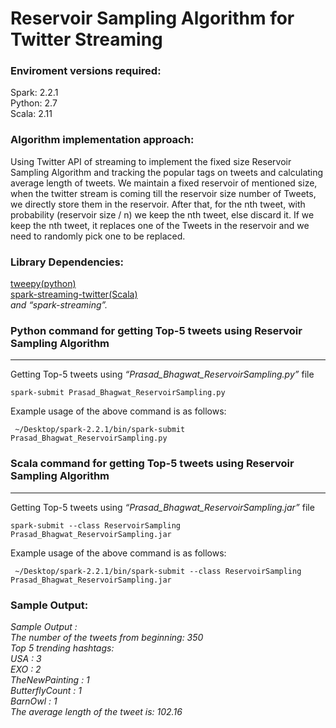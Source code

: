 Reservoir Sampling Algorithm for Twitter Streaming
=====================================================


### Enviroment versions required:

Spark: 2.2.1  
Python: 2.7  
Scala: 2.11

### Algorithm implementation approach:
Using Twitter API of streaming to implement the fixed size Reservoir Sampling Algorithm and tracking the popular tags on tweets and calculating average length of tweets. We maintain a fixed reservoir of mentioned size, when the twitter stream is coming till the reservoir size number of Tweets, we directly store them in the reservoir. After that, for the nth tweet, with probability (reservoir size / n)  we keep the nth tweet, else discard it. If we keep the nth tweet, it replaces one of the Tweets in the reservoir and we need to randomly pick one to be replaced.  


### Library Dependencies: 

[tweepy(python)](http://docs.tweepy.org/en/v3.5.0/)  
[spark-streaming-twitter(Scala)](http://bahir.apache.org/docs/spark/current/spark-streaming-twitter/)  
_and “spark-streaming”._  


### Python command for getting Top-5 tweets using Reservoir Sampling Algorithm

* * *

Getting Top-5 tweets using _“Prasad\_Bhagwat\_ReservoirSampling.py”_ file

    spark-submit Prasad_Bhagwat_ReservoirSampling.py
    

Example usage of the above command is as follows:  

     ~/Desktop/spark-2.2.1/bin/spark-submit Prasad_Bhagwat_ReservoirSampling.py


### Scala command for getting Top-5 tweets using Reservoir Sampling Algorithm

* * *

Getting Top-5 tweets using _“Prasad\_Bhagwat\_ReservoirSampling.jar”_ file

    spark-submit --class ReservoirSampling Prasad_Bhagwat_ReservoirSampling.jar
    

Example usage of the above command is as follows:  

     ~/Desktop/spark-2.2.1/bin/spark-submit --class ReservoirSampling Prasad_Bhagwat_ReservoirSampling.jar

### Sample Output:

_Sample Output :_  
_The number of the tweets from beginning: 350_  
_Top 5 trending hashtags:_  
_USA : 3_  
_EXO : 2_  
_TheNewPainting : 1_  
_ButterflyCount : 1_  
_BarnOwl : 1_  
_The average length of the tweet is: 102.16_  
